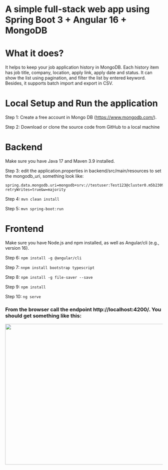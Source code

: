 # A simple full-stack web app using Spring Boot 3 + Angular 16  + MongoDB
# What it does?

It helps to keep your job application history in MongoDB. Each history item has job title, company, location, apply link, apply date and status. It can show the list using pagination, and filter the list by entered keyword. Besides, it supports batch import and export in CSV.

# Local Setup and Run the application

Step 1: Create a free account in Mongo DB (https://www.mongodb.com/).

Step 2: Download or clone the source code from GitHub to a local machine

# Backend

Make sure you have Java 17 and Maven 3.9 installed.

Step 3: edit the application.properties in backend/src/main/resources to set the mongodb_uri, something look like:

```
spring.data.mongodb.uri=mongodb+srv://testuser:Test123@cluster0.m5b2309.mongodb.net/?retryWrites=true&w=majority
```

Step 4:  ```mvn clean install```

Step 5:  ```mvn spring-boot:run```

# Frontend

Make sure you have Node.js and npm installed, as well as Angular/cli (e.g., version 16).

Step 6: ```npm install -g @angular/cli```

Step 7:  ```nnpm install bootstrap typescript```

Step 8:  ```npm install -g file-saver --save```

Step 9: ```npm install```

Step 10:  ```ng serve```

### From the browser call the endpoint http://localhost:4200/. You should get something like this:

<img src="https://github.com/msmarkgu/springboot3-angular16-mongodb-app/assets/26933333/a77b9183-de96-4def-a2dc-3fb3b7c448f2" width="800" height="450" />


